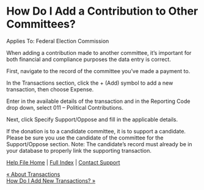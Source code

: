  How Do I Add a Contribution to Other Committees?
==========

Applies To: Federal Election Commission

When adding a contribution made to another committee, it’s important for both financial and compliance purposes the data entry is correct.

First, navigate to the record of the committee you’ve made a payment to.

In the Transactions section, click the + (Add) symbol to add a new transaction, then choose Expense.

Enter in the available details of the transaction and in the Reporting Code drop down, select 011 – Political Contributions.

Next, click Specify Support/Oppose and fill in the applicable details.

If the donation is to a candidate committee, it is to support a candidate. Please be sure you use the candidate of the committee for the Support/Oppose section. Note: The candidate’s record must already be in your database to properly link the supporting transaction.

[Help File Home](/help/) | [Full Index](/Help-File-Directory/) | [Contact Support](mailto:support@ISPolitical.com)

[« About Transactions](/About-Transactions)  
[How Do I Add New Transactions? »](/How-Do-I-Add-New-Transactions)